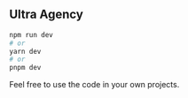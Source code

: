 

## Ultra Agency

```bash
npm run dev
# or
yarn dev
# or
pnpm dev
```

Feel free to use the code in your own projects.
